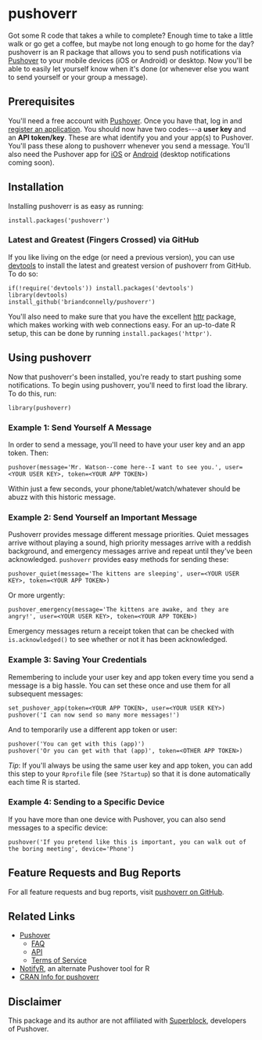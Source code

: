 # pushoverr

Got some R code that takes a while to complete? Enough time to take a little
walk or go get a coffee, but maybe not long enough to go home for the day?
pushoverr is an R package that allows you to send push notifications via
[Pushover](https://pushover.net/) to your mobile devices (iOS or Android) or
desktop. Now you'll be able to easily let yourself know when it's done (or
whenever else you want to send yourself or your group a message).


## Prerequisites

You'll need a free account with [Pushover](https://pushover.net/). Once you
have that, log in and [register an
application](https://pushover.net/apps/build). You should now have two
codes---a **user key** and an **API token/key**. These are what identify you
and your app(s) to Pushover. You'll pass these along to pushoverr whenever you
send a message. You'll also need the Pushover app for
[iOS](https://pushover.net/clients/ios) or
[Android](https://pushover.net/clients/android) (desktop notifications coming
soon).


## Installation

Installing pushoverr is as easy as running:

    install.packages('pushoverr')


### Latest and Greatest (Fingers Crossed) via GitHub

If you like living on the edge (or need a previous version), you can use
[devtools](http://cran.r-project.org/web/packages/devtools/index.html) to
install the latest and greatest version of pushoverr from GitHub. To do so:

    if(!require('devtools')) install.packages('devtools')
    library(devtools)
    install_github('briandconnelly/pushoverr')

You'll also need to make sure that you have the excellent
[httr](http://cran.r-project.org/web/packages/httr/index.html) package, which
makes working with web connections easy.  For an up-to-date R setup, this can
be done by running `install.packages('httpr')`.


## Using pushoverr

Now that pushoverr's been installed, you're ready to start pushing some
notifications. To begin using pushoverr, you'll need to first load the library.
To do this, run:

    library(pushoverr)

    
### Example 1: Send Yourself A Message

In order to send a message, you'll need to have your user key and an app token.
Then:

    pushover(message='Mr. Watson--come here--I want to see you.', user=<YOUR USER KEY>, token=<YOUR APP TOKEN>)

Within just a few seconds, your phone/tablet/watch/whatever should be abuzz
with this historic message.


### Example 2: Send Yourself an Important Message

Pushoverr provides message different message priorities. Quiet messages arrive
without playing a sound, high priority messages arrive with a reddish
background, and emergency messages arrive and repeat until they've been
acknowledged. `pushoverr` provides easy methods for sending these:

    pushover_quiet(message='The kittens are sleeping', user=<YOUR USER KEY>, token=<YOUR APP TOKEN>)

Or more urgently:

    pushover_emergency(message='The kittens are awake, and they are angry!', user=<YOUR USER KEY>, token=<YOUR APP TOKEN>)

Emergency messages return a receipt token that can be checked with
`is.acknowledged()` to see whether or not it has been acknowledged.


### Example 3: Saving Your Credentials

Remembering to include your user key and app token every time you send a
message is a big hassle. You can set these once and use them for all subsequent
messages:

    set_pushover_app(token=<YOUR APP TOKEN>, user=<YOUR USER KEY>)
    pushover('I can now send so many more messages!')

And to temporarily use a different app token or user:

    pushover('You can get with this (app)')
    pushover('Or you can get with that (app)', token=<OTHER APP TOKEN>)

*Tip*: If you'll always be using the same user key and app token, you can add
this step to your `Rprofile` file (see `?Startup`) so that it is done
automatically each time R is started.


### Example 4: Sending to a Specific Device

If you have more than one device with Pushover, you can also send messages to a
specific device:


    pushover('If you pretend like this is important, you can walk out of the boring meeting', device='Phone')


## Feature Requests and Bug Reports
For all feature requests and bug reports, visit [pushoverr on
GitHub](https://github.com/briandconnelly/pushoverr/issues).


## Related Links
* [Pushover](https://pushover.net)
    * [FAQ](https://pushover.net/faq)
    * [API](https://pushover.net/api)
    * [Terms of Service](https://pushover.net/terms)
* [NotifyR](http://cran.r-project.org/web/packages/notifyR/index.html), an
alternate Pushover tool for R
* [CRAN Info for pushoverr](http://cran.r-project.org/web/packages/pushoverr/index.html)


## Disclaimer
This package and its author are not affiliated with
[Superblock](http://superblock.net), developers of Pushover.


